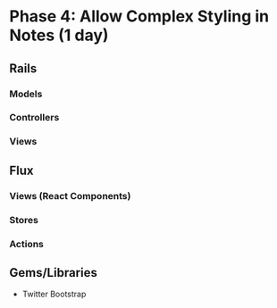 # Phase 4: Allow Complex Styling in Notes (1 day)

## Rails
### Models

### Controllers

### Views

## Flux
### Views (React Components)

### Stores

### Actions

## Gems/Libraries
* Twitter Bootstrap
